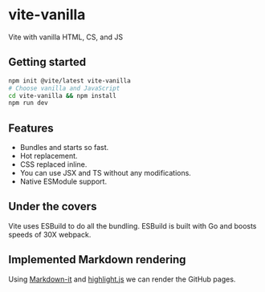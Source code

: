 # vite-vanilla

Vite with vanilla HTML, CS, and JS

## Getting started

```sh
npm init @vite/latest vite-vanilla
# Choose vanilla and JavaScript
cd vite-vanilla && npm install
npm run dev
```

## Features

- Bundles and starts so fast.
- Hot replacement.
- CSS replaced inline.
- You can use JSX and TS without any modifications.
- Native ESModule support.

## Under the covers

Vite uses ESBuild to do all the bundling. ESBuild is built with Go and boosts speeds of 30X webpack.

## Implemented Markdown rendering

Using [Markdown-it](https://github.com/markdown-it/markdown-it) and [highlight.js](https://highlightjs.org/) we can render the GitHub pages.
